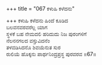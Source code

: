 +++
title = "067 ಕಳುಹಿ ಕಳೆದನು"

+++
ಕಳುಹಿ ಕಳೆದನು ಹಿಂದೆ ಕೂಡಿದ  
ಬಲವನವರವರೆಲ್ಲ ಯಾಗ  
ಸ್ಥಳಕೆ ಬಹ ನೇಮದಲಿ ಹರಿದುದು ನಿಜ ಪುರಂಗಳಿಗೆ  
ನೆಲನನಗಲದ ವಸ್ತುವಿದನೆಂ  
ತಳವಡಿಸಿದನೊ ಶಿವಯೆನುತ ಸುರ  
ರುಲಿಯೆ ಹೊಕ್ಕನು ಪಾರ್ಥನಿಂದ್ರಪ್ರಸ್ಥ ಪುರವರವ     ॥67॥
